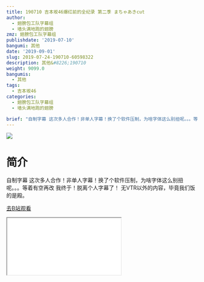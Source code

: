 ```yaml
---
title: 190710 吉本坂46爆红前的全纪录 第二季 まちゃあきcut
author:
  - 翅膀包工队字幕组
  - 墙头满地跑的翅膀
zmz: 翅膀包工队字幕组
publishdate: '2019-07-10'
bangumi: 其他
date: '2019-09-01'
slug: 2019-07-24-190710-60598322
description: 其他&#8226;190710
weight: 9099.0
bangumis:
  - 其他
tags:
  - 吉本坂46
categories:
  - 翅膀包工队字幕组
  - 墙头满地跑的翅膀

brief: "自制字幕 这次多人合作！非单人字幕！换了个软件压制，为啥字体这么别扭呢。。。等着有空再改 我终于！脱离个人字幕了！ 无VTR以外的内容，毕竟我们饭的是殿。"
---
```

![](https://raw.githubusercontent.com/tcgriffith/owaraisite/master/static/tmpimg/8f2cd4a50f92a5c6c85ccd0940d4005a304c39cd.jpg.480.jpg)
# 简介  
自制字幕
这次多人合作！非单人字幕！换了个软件压制，为啥字体这么别扭呢。。。等着有空再改
我终于！脱离个人字幕了！
无VTR以外的内容，毕竟我们饭的是殿。  

[去B站观看](https://www.bilibili.com/video/av60598322/)
<div class ="resp-container"><iframe class="testiframe" src="//player.bilibili.com/player.html?aid=60598322"", scrolling="no", allowfullscreen="true" > </iframe></div> 
